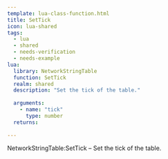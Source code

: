 ```yaml
---
template: lua-class-function.html
title: SetTick
icon: lua-shared
tags:
  - lua
  - shared
  - needs-verification
  - needs-example
lua:
  library: NetworkStringTable
  function: SetTick
  realm: shared
  description: "Set the tick of the table."
  
  arguments:
    - name: "tick"
      type: number
  returns:
    
---
```


<div class="lua__search__keywords">
NetworkStringTable:SetTick &#x2013; Set the tick of the table.
</div>

